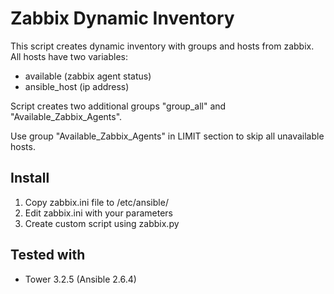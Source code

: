 Zabbix Dynamic Inventory
=======================

This script creates dynamic inventory with groups and hosts from zabbix.
All hosts have two variables:
- available (zabbix agent status)
- ansible_host (ip address)

Script creates two additional groups "group_all" and "Available_Zabbix_Agents".

Use group "Available_Zabbix_Agents" in LIMIT section to skip all unavailable hosts.

## Install
1. Copy zabbix.ini file to /etc/ansible/
2. Edit zabbix.ini with your parameters
3. Create custom script using zabbix.py

## Tested with
- Tower 3.2.5 (Ansible 2.6.4)
